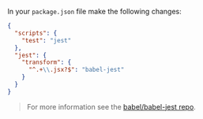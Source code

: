 In your `package.json` file make the following changes:

```json
{
  "scripts": {
    "test": "jest"
  },
  "jest": {
    "transform": {
      "^.+\\.jsx?$": "babel-jest"
    }
  }
}
```

<blockquote class="babel-callout babel-callout-info">
  <p>
    For more information see the <a href="https://github.com/babel/babel-jest">babel/babel-jest repo</a>.
  </p>
</blockquote>

